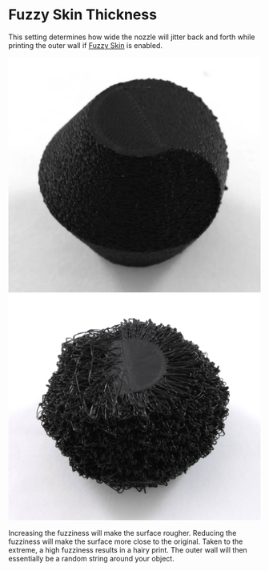 Fuzzy Skin Thickness
====
This setting determines how wide the nozzle will jitter back and forth while printing the outer wall if [Fuzzy Skin](magic_fuzzy_skin_enabled.md) is enabled.

![Normal fuzziness](images/magic_fuzzy_skin_photo.jpg)
![10mm thickness](images/magic_fuzzy_skin_thickness.jpg)

Increasing the fuzziness will make the surface rougher. Reducing the fuzziness will make the surface more close to the original. Taken to the extreme, a high fuzziness results in a hairy print. The outer wall will then essentially be a random string around your object.